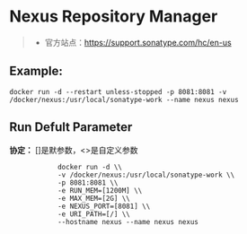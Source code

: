 Nexus Repository Manager
===
> * 官方站点：https://support.sonatype.com/hc/en-us

## Example:

    docker run -d --restart unless-stopped -p 8081:8081 -v /docker/nexus:/usr/local/sonatype-work --name nexus nexus

## Run Defult Parameter
**协定：** []是默参数，<>是自定义参数

				docker run -d \\
				-v /docker/nexus:/usr/local/sonatype-work \\
				-p 8081:8081 \\
				-e RUN_MEM=[1200M] \\
				-e MAX_MEM=[2G] \\
				-e NEXUS_PORT=[8081] \\
				-e URI_PATH=[/] \\
				--hostname nexus --name nexus nexus
